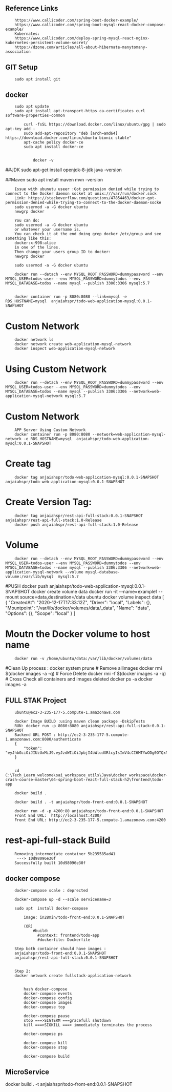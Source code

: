 

## Reference Links 
		https://www.callicoder.com/spring-boot-docker-example/
		https://www.callicoder.com/spring-boot-mysql-react-docker-compose-example/
		Kubernates:
		https://www.callicoder.com/deploy-spring-mysql-react-nginx-kubernetes-persistent-volume-secret/
		https://dzone.com/articles/all-about-hibernate-manytomany-association
 
 
## GIT Setup 
		sudo apt install git
 
 
## docker  
		sudo apt update
		sudo apt install apt-transport-https ca-certificates curl software-properties-common

			curl -fsSL https://download.docker.com/linux/ubuntu/gpg | sudo apt-key add -
			sudo add-apt-repository "deb [arch=amd64] https://download.docker.com/linux/ubuntu bionic stable"
			apt-cache policy docker-ce
			sudo apt install docker-ce


				docker -v 


##JDK 
		sudo apt-get install openjdk-8-jdk
		java -version 

##Maven 
	sudo apt install maven
	mvn -version


		Issue with ubunutu useer :Got permission denied while trying to connect to the Docker daemon socket at unix:///var/run/docker.sock
		Link: https://stackoverflow.com/questions/47854463/docker-got-permission-denied-while-trying-to-connect-to-the-docker-daemon-socke
		sudo usermod -a -G docker ubuntu
		newgrp docker

		You can do:
		sudo usermod -a -G docker ubuntu
		or whatever your username is.
		You can check it at the end doing grep docker /etc/group and see something like this:
		docker:x:998:alice
		in one of the lines.
		Then change your users group ID to docker:
		newgrp docker

		sudo usermod -a -G docker ubuntu

		docker run --detach --env MYSQL_ROOT_PASSWORD=dummypassword --env MYSQL_USER=todos-user --env MYSQL_PASSWORD=dummytodos --env MYSQL_DATABASE=todos --name mysql --publish 3306:3306 mysql:5.7


		docker container run -p 8080:8080 --link=mysql -e RDS_HOSTNAME=mysql  anjaiahspr/todo-web-application-mysql:0.0.1-SNAPSHOT


# Custom Network
		docker network ls
		docker network create web-application-mysql-network
		docker inspect web-application-mysql-network

# Using Custom Network
		docker run --detach --env MYSQL_ROOT_PASSWORD=dummypassword --env MYSQL_USER=todos-user --env MYSQL_PASSWORD=dummytodos --env MYSQL_DATABASE=todos --name mysql --publish 3306:3306 --network=web-application-mysql-network mysql:5.7


# Custom Network
		APP Server Using Custom Network 
		docker container run -p 8080:8080 --network=web-application-mysql-network -e RDS_HOSTNAME=mysql  anjaiahspr/todo-web-application-mysql:0.0.1-SNAPSHOT

# Create tag 
		docker tag anjaiahspr/todo-web-application-mysql:0.0.1-SNAPSHOT anjaiahspr/todo-web-application-mysql:0.0.1-SNAPSHOT

# Create Version Tag:
		docker tag anjaiahspr/rest-api-full-stack:0.0.1-SNAPSHOT anjaiahspr/rest-api-full-stack:1.0-Release
		docker push anjaiahspr/rest-api-full-stack:1.0-Release


# Volume 
		docker run --detach --env MYSQL_ROOT_PASSWORD=dummypassword --env MYSQL_USER=todos-user --env MYSQL_PASSWORD=dummytodos --env MYSQL_DATABASE=todos --name mysql --publish 3306:3306 --network=web-application-mysql-network --volume mysql-database-volume:/var/lib/mysql  mysql:5.7


#PUSH 
		docker push anjaiahspr/todo-web-application-mysql:0.0.1-SNAPSHOT
		docker create volume data 
		docker run -it --name=example1 --mount source=data,destination=/data ubuntu
		docker volume inspect data
				  [
					{
						"CreatedAt": "2020-12-17T17:33:12Z",
						"Driver": "local",
						"Labels": {},
						"Mountpoint": "/var/lib/docker/volumes/data/_data",
						"Name": "data",
						"Options": {},
						"Scope": "local"
					}
				]


#	Moutn the Docker volume to host name 
		docker run -v /home/ubuntu/data:/var/lib/docker/volumes/data
		
#Clean Up process :
		 docker system prune
		  # Remove allimages 
		  docker rmi $(docker images -a -q)
		  # Force Delete
		  docker rmi -f $(docker images -a -q)
		  # Cross Check all containers and images deleted
			docker ps -a
			docker images -a


## FULL STAK Project 
		ubuntu@ec2-3-235-177-5.compute-1.amazonaws.com

		docker Image BUILD :using maven clean package -DskipTests
		RUN: docker run -p 8080:8080 anjaiahspr/rest-api-full-stack:0.0.1-SNAPSHOT
		Backend URL POST : http://ec2-3-235-177-5.compute-1.amazonaws.com:8080/authenticate  
		{
			"token": "eyJhbGciOiJIUzUxMiJ9.eyJzdWIiOiJpbjI4bWludXRlcyIsImV4cCI6MTYwODg0OTQxNCwiaWF0IjoxNjA4MjQ0NjE0fQ.BRLVxQDTnhmpLjTFCj3DYHIk9f1v4plT2921TZjJ5sqCSIpaX1oAWFXqiFWcydq61QQ0BExhzKnOVC02mZ0qHA"
		}

		  
		cd C:\Tech_Learn_welcome\sai_workspace_utils\Java\docker_workspace\docker-crash-course-master\04-spring-boot-react-full-stack-h2\frontend\todo-app

		docker build .  

		docker build . -t anjaiahspr/todo-front-end:0.0.1-SNAPSHOT

		docker run -d -p 4200:80 anjaiahspr/todo-front-end:0.0.1-SNAPSHOT
		Front End URL:  http://localhost:4200/ 
		Front End URL: http://ec2-3-235-177-5.compute-1.amazonaws.com:4200



# rest-api-full-stack Build 
		Removing intermediate container 5b235585ad41
		 ---> 10d98096e30f
		Successfully built 10d98096e30f




## docker compose 

		docker-compose scale : deprected 

		docker-compose up -d --scale servicename=3

		sudo apt  install docker-compose

			image: in28min/todo-front-end:0.0.1-SNAPSHOT

			(OR) 
				#build:
				  #context: frontend/todo-app
				  #dockerfile: Dockerfile

		Step both container should have images :
		anjaiahspr/todo-front-end:0.0.1-SNAPSHOT
		anjaiahspr/rest-api-full-stack:0.0.1-SNAPSHOT


		Step 2:
		docker network create fullstack-application-network


			hash docker-compose
			docker-compose events
			docker-compose config
			docker-compose images
			docker-compose top

			docker-compose pause
			stop ===>SIGTERM ===gracefull shutdown
			kill ===>SIGKILL ===> immediately terminates the process 

			docker-compose ps

			docker-compose kill
			docker-compose stop 

			docker-compose build 



## MicroService 
docker build . -t anjaiahspr/todo-front-end:0.0.1-SNAPSHOT
